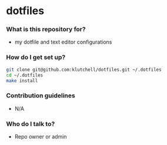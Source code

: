 # dotfiles #

### What is this repository for? ###

* my dotfile and text editor configurations

### How do I get set up? ###

```bash
git clone git@github.com:klutchell/dotfiles.git ~/.dotfiles
cd ~/.dotfiles
make install
```

### Contribution guidelines ###

* N/A

### Who do I talk to? ###

* Repo owner or admin
